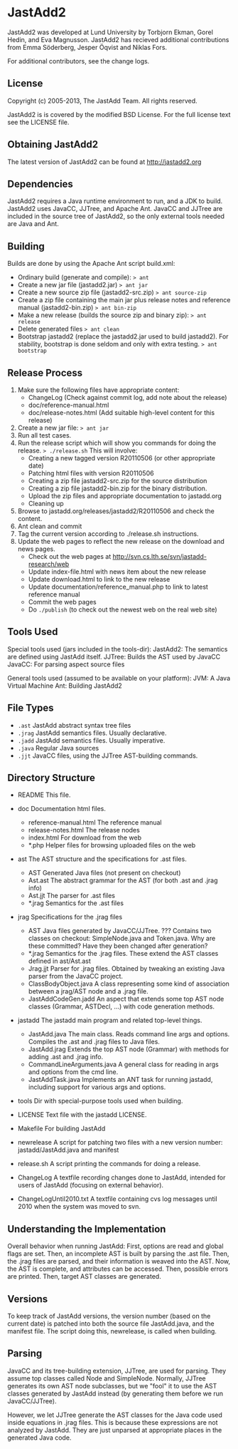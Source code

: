 JastAdd2
========

JastAdd2 was developed at Lund University by Torbjorn Ekman, Gorel Hedin,
and Eva Magnusson. JastAdd2 has recieved additional contributions from
Emma Söderberg, Jesper Öqvist and Niklas Fors.

For additional contributors, see the change logs.

License
-------

Copyright (c) 2005-2013, The JastAdd Team. All rights reserved.

JastAdd2 is  is covered by the modified BSD License. For the full license text
see the LICENSE file.

Obtaining JastAdd2
------------------

The latest version of JastAdd2 can be found at http://jastadd2.org

Dependencies
------------

JastAdd2 requires a Java runtime environment to run, and a JDK to build.
JastAdd2 uses JavaCC, JJTree, and Apache Ant. JavaCC and JJTree are included in
the source tree of JastAdd2, so the only external tools needed are Java
and Ant.

Building
--------

Builds are done by using the Apache Ant script build.xml:

* Ordinary build (generate and compile):
    `> ant`
* Create a new jar file (jastadd2.jar)
    `> ant jar`
* Create a new source zip file (jastadd2-src.zip)
    `> ant source-zip`
* Create a zip file containing the main jar plus release notes and reference
  manual (jastadd2-bin.zip)
    `> ant bin-zip`
* Make a new release (builds the source zip and binary zip):
    `> ant release`
* Delete generated files
    `> ant clean`
* Bootstrap jastadd2 (replace the jastadd2.jar used to build jastadd2).
  For stability, bootstrap is done seldom and only with extra testing.
    `> ant bootstrap`

Release Process
---------------

  1. Make sure the following files have appropriate content:
     - ChangeLog (Check against commit log, add note about the release)
     - doc/reference-manual.html
     - doc/release-notes.html (Add suitable high-level content for this release)
  2. Create a new jar file:
      `> ant jar`
  3. Run all test cases.
  4. Run the release script which will show you commands for doing the release.
     `> ./release.sh`
     This will involve:
     - Creating a new tagged version R20110506 (or other appropriate date)
     - Patching html files with version R20110506
     - Creating a zip file jastadd2-src.zip for the source distribution
     - Creating a zip file jastadd2-bin.zip for the binary distribution.
     - Upload the zip files and appropriate documentation to jastadd.org
     - Cleaning up
  5. Browse to jastadd.org/releases/jastadd2/R20110506 and check the content.
  6. Ant clean and commit
  7. Tag the current version according to ./release.sh instructions.
  8. Update the web pages to reflect the new release on the download and news pages.
     - Check out the web pages at http://svn.cs.lth.se/svn/jastadd-research/web
     - Update index-file.html with news item about the new release
     - Update download.html to link to the new release
     - Update documentation/reference_manual.php to link to latest reference manual
     - Commit the web pages
     - Do `./publish` (to check out the newest web on the real web site)

Tools Used
----------

Special tools used (jars included in the tools-dir):
  JastAdd2: The semantics are defined using JastAdd itself.
  JJTree:   Builds the AST used by JavaCC
  JavaCC:   For parsing aspect source files

General tools used (assumed to be available on your platform):
  JVM:      A Java Virtual Machine
  Ant:      Building JastAdd2

File Types
----------

* `.ast`      JastAdd abstract syntax tree files
* `.jrag`     JastAdd semantics files. Usually declarative.
* `.jadd`     JastAdd semantics files. Usually imperative.
* `.java`     Regular Java sources
* `.jjt`      JavaCC files, using the JJTree AST-building commands.

Directory Structure
-------------------

* README      This file.
* doc         Documentation html files.
  - reference-manual.html   The reference manual
  - release-notes.html      The release nodes
  - index.html              For download from the web
  - *.php                   Helper files for browsing uploaded files on the web
* ast         The AST structure and the specifications for .ast files.
  - AST           Generated Java files (not present on checkout)
  - Ast.ast       The abstract grammar for the AST
                     (for both .ast and .jrag info)
  - Ast.jjt       The parser for .ast files
  - *.jrag        Semantics for the .ast files

* jrag        Specifications for the .jrag files
  - AST           Java files generated by JavaCC/JJTree.
                  ??? Contains two classes on checkout:
                      SimpleNode.java and Token.java.
                      Why are these committed?
                      Have they been changed after generation?
  - *.jrag        Semantics for the .jrag files. These extend the
                  AST classes defined in ast/Ast.ast
  - Jrag.jjt      Parser for .jrag files. Obtained by tweaking an
                  existing Java parser from the JavaCC project.
  - ClassBodyObject.java
                  A class representing some kind of association between 
                  a jrag/AST node and a .jrag file.
  - JastAddCodeGen.jadd
                  An aspect that extends some top AST node classes
                  (Grammar, ASTDecl, ...) with code generation methods.

* jastadd      The jastadd main program and related top-level things.
  - JastAdd.java  The main class. Reads command line args and options.
                  Compiles the .ast and .jrag files to Java files.
  - JastAdd.jrag  Extends the top AST node (Grammar) with methods for
                  adding .ast and .jrag info.
  - CommandLineArguments.java
                  A general class for reading in args and options
                  from the cmd line.
  - JastAddTask.java
                  Implements an ANT task for running jastadd, including
                  support for various args and options.

* tools        Dir with special-purpose tools used when building.
* LICENSE      Text file with the jastadd LICENSE.
* Makefile     For building JastAdd
* newrelease   A script for patching two files with a new version
               number: jastadd/JastAdd.java and manifest
* release.sh   A script printing the commands for doing a release.
* ChangeLog    A textfile recording changes done to JastAdd, intended for
               users of JastAdd (focusing on external behavior).
* ChangeLogUntil2010.txt
               A textfile containing cvs log messages until 2010 when the
               system was moved to svn.

Understanding the Implementation
--------------------------------

Overall behavior when running JastAdd:
First, options are read and global flags are set.
Then, an incomplete AST is built by parsing the .ast file.
Then, the .jrag files are parsed, and their information is weaved into the AST.
Now, the AST is complete, and attributes can be accessed.
Then, possible errors are printed.
Then, target AST classes are generated.

Versions
--------

To keep track of JastAdd versions, the version number (based on the current date) is patched into both the source file JastAdd.java, and the manifest file. The script doing this, newrelease, is called when building.

Parsing
-------

JavaCC and its tree-building extension, JJTree, are used for parsing. They assume top classes called Node and SimpleNode. Normally, JJTree generates its own AST node subclasses, but we "fool" it to use the AST classes generated by JastAdd instead (by generating them before we run JavaCC/JJTree).

However, we let JJTree generate the AST classes for the Java code used inside equations in .jrag files. This is because these expressions are not analyzed by JastAdd. They are just unparsed at appropriate places in the generated Java code.
